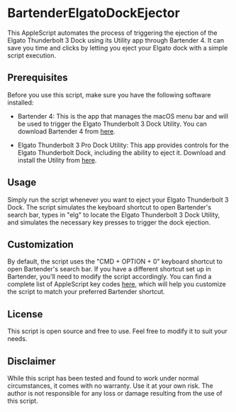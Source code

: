 # BartenderElgatoDockEjector

This AppleScript automates the process of triggering the ejection of the Elgato Thunderbolt 3 Dock using its Utility app through Bartender 4. It can save you time and clicks by letting you eject your Elgato dock with a simple script execution.

## Prerequisites

Before you use this script, make sure you have the following software installed:

- Bartender 4: This is the app that manages the macOS menu bar and will be used to trigger the Elgato Thunderbolt 3 Dock Utility. You can download Bartender 4 from [here](https://www.macbartender.com/Bartender4/).

- Elgato Thunderbolt 3 Pro Dock Utility: This app provides controls for the Elgato Thunderbolt Dock, including the ability to eject it. Download and install the Utility from [here](https://help.elgato.com/hc/en-us/articles/360027964612-How-do-I-install-the-Thunderbolt-3-Pro-Dock-Utility).

## Usage

Simply run the script whenever you want to eject your Elgato Thunderbolt 3 Dock. The script simulates the keyboard shortcut to open Bartender's search bar, types in "elg" to locate the Elgato Thunderbolt 3 Dock Utility, and simulates the necessary key presses to trigger the dock ejection.

## Customization

By default, the script uses the "CMD + OPTION + 0" keyboard shortcut to open Bartender's search bar. If you have a different shortcut set up in Bartender, you'll need to modify the script accordingly. You can find a complete list of AppleScript key codes [here](https://eastmanreference.com/complete-list-of-applescript-key-codes), which will help you customize the script to match your preferred Bartender shortcut.

## License

This script is open source and free to use. Feel free to modify it to suit your needs.

## Disclaimer

While this script has been tested and found to work under normal circumstances, it comes with no warranty. Use it at your own risk. The author is not responsible for any loss or damage resulting from the use of this script.
